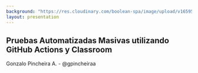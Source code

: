 ```yaml
---
background: "https://res.cloudinary.com/boolean-spa/image/upload/v1659598982/events/BEER-JS-08-2022-SLIDES-COVER_aqdixz.jpg"
layout: presentation
---
```


<h2 class="cover-title">
  <span class="text-white">Pruebas Automatizadas Masivas</span>
  <span class="text-lightning">utilizando GitHub Actions y Classroom</span>
</h2>
<span class="text-purple">Gonzalo Pincheira A. - @gpincheiraa </span>
